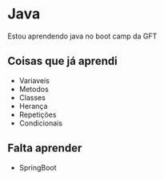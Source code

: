 # Java
Estou aprendendo java no boot camp da GFT
## Coisas que já aprendi
- Variaveis
- Metodos
- Classes
- Herança
- Repetições
- Condicionais
## Falta aprender
- SpringBoot
